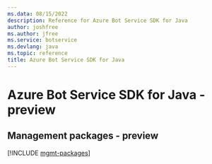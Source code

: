 ```yaml
---
ms.data: 08/15/2022
description: Reference for Azure Bot Service SDK for Java
author: joshfree
ms.author: jfree
ms.service: botservice
ms.devlang: java
ms.topic: reference
title: Azure Bot Service SDK for Java
---
```

# Azure Bot Service SDK for Java - preview

## Management packages - preview
[!INCLUDE [mgmt-packages](bot-service-mgmt-index.md)]